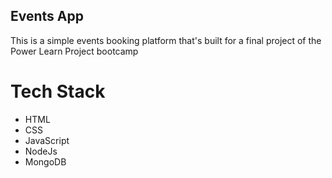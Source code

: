 ## Events App

This is a simple events booking platform that's built for a final project of the Power Learn Project bootcamp

# Tech Stack
- HTML
- CSS
- JavaScript
- NodeJs
- MongoDB